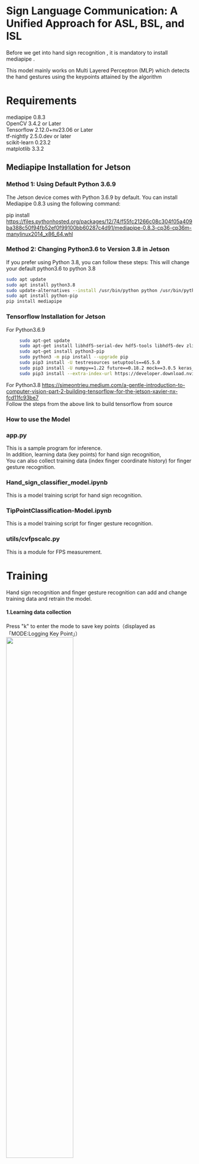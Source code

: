 # Sign Language Communication: A Unified Approach for ASL, BSL, and ISL

Before we get into hand sign recognition , it is mandatory to install mediapipe .

This model mainly works on Multi Layered Perceptron (MLP) which detects the hand gestures using the keypoints attained by the algorithm

# Requirements
  mediapipe 0.8.3<br>
  OpenCV 3.4.2 or Later<br>
  Tensorflow 2.12.0+nv23.06 or Later<br>
  tf-nightly 2.5.0.dev or later<br> 
  scikit-learn 0.23.2<br>
  matplotlib 3.3.2<br> 

## Mediapipe Installation for Jetson

### Method 1: Using Default Python 3.6.9

The Jetson device comes with Python 3.6.9 by default. You can install Mediapipe 0.8.3 using the following command:

pip install https://files.pythonhosted.org/packages/12/74/f55fc21266c08c304f05a409ba388c50f94fb52ef0f99100bb60287c4d91/mediapipe-0.8.3-cp36-cp36m-manylinux2014_x86_64.whl

### Method 2: Changing Python3.6 to Version 3.8 in Jetson
If you prefer using Python 3.8, you can follow these steps:
This will change your default python3.6 to python 3.8
```bash
sudo apt update
sudo apt install python3.8
sudo update-alternatives --install /usr/bin/python python /usr/bin/python3.8 1
sudo apt install python-pip
pip install mediapipe
```
### Tensorflow Installation for Jetson
For Python3.6.9
```bash
     sudo apt-get update
     sudo apt-get install libhdf5-serial-dev hdf5-tools libhdf5-dev zlib1g-dev zip libjpeg8-dev liblapack-dev libblas-dev gfortran
     sudo apt-get install python3-pip
     sudo python3 -m pip install --upgrade pip
     sudo pip3 install -U testresources setuptools==65.5.0
     sudo pip3 install -U numpy==1.22 future==0.18.2 mock==3.0.5 keras_preprocessing==1.1.2 keras_applications==1.0.8 gast==0.4.0 protobuf pybind11 cython pkgconfig packaging h5py==3.6.0
     sudo pip3 install --extra-index-url https://developer.download.nvidia.com/compute/redist/jp/v$JP_VERSION tensorflow==$TF_VERSION+nv$NV_VERSION
```
For Python3.8
    https://simeontrieu.medium.com/a-gentle-introduction-to-computer-vision-part-2-building-tensorflow-for-the-jetson-xavier-nx-fcd11fc93be7<br>
    Follow the steps from the above link to build tensorflow from source 

### How to use the Model

### app.py
This is a sample program for inference.<br>
In addition, learning data (key points) for hand sign recognition,<br>
You can also collect training data (index finger coordinate history) for finger gesture recognition.

### Hand_sign_classifier_model.ipynb
This is a model training script for hand sign recognition.

### TipPointClassification-Model.ipynb
This is a model training script for finger gesture recognition.


### utils/cvfpscalc.py
This is a module for FPS measurement.

# Training
Hand sign recognition and finger gesture recognition can add and change training data and retrain the model.

#### 1.Learning data collection
Press "k" to enter the mode to save key points（displayed as 「MODE:Logging Key Point」）<br>
<img src="https://user-images.githubusercontent.com/37477845/102235423-aa6cb680-3f35-11eb-8ebd-5d823e211447.jpg" width="60%"><br><br>
If you press "0" to "9", the key points will be added to "model/Hand_sign/handKey.csv" as shown below.<br>
1st column: Pressed number (used as class ID), 2nd and subsequent columns: Key point coordinates<br>
<img src="https://user-images.githubusercontent.com/37477845/102345725-28d26280-3fe1-11eb-9eeb-8c938e3f625b.png" width="80%"><br><br>
The key point coordinates are the ones that have undergone the following preprocessing up to ④.<br>
<img src="https://user-images.githubusercontent.com/37477845/102242918-ed328c80-3f3d-11eb-907c-61ba05678d54.png" width="80%"><br><br>
In the initial state, three types of learning data are included: open hand (class ID: 0), close hand (class ID: 1), and pointing (class ID: 2).<br>
If necessary, add 3 or later, or delete the existing data of csv to prepare the training data.<br>
<img src="https://user-images.githubusercontent.com/37477845/102348846-d0519400-3fe5-11eb-8789-2e7daec65751.jpg" width="25%">　<img src="https://user-images.githubusercontent.com/37477845/102348855-d2b3ee00-3fe5-11eb-9c6d-b8924092a6d8.jpg" width="25%">　<img src="https://user-images.githubusercontent.com/37477845/102348861-d3e51b00-3fe5-11eb-8b07-adc08a48a760.jpg" width="25%">

#### 2.Model training
Open "[Hand_sign_classifier_model.ipynb](Hand_sign_classifier_model.ipynb)" in Jupyter Notebook and execute from top to bottom.<br>
To change the number of training data classes, change the value of "NUM_CLASSES = 3" <br>and modify the label of "model/Hand_sign/Hand_sign_label.csv" as appropriate.<br><br>

#### X.Model structure
The image of the model prepared in "[Hand_sign_classifier_model.ipynb](Hand_sign_classifier_model.ipynb)" is as follows.
<img src="https://user-images.githubusercontent.com/37477845/102246723-69c76a00-3f42-11eb-8a4b-7c6b032b7e71.png" width="50%"><br><br>
